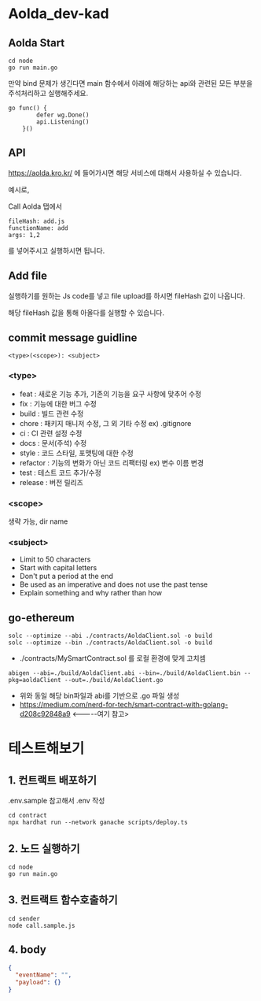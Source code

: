# Aolda_dev-kad

## Aolda Start

```
cd node
go run main.go
```
만약 bind 문제가 생긴다면 main 함수에서 아래에 해당하는 api와 관련된 모든 부분을 주석처리하고 실행해주세요.

```
go func() {
		defer wg.Done()
		api.Listening()
	}() 
```
## API
https://aolda.kro.kr/
에 들어가시면 해당 서비스에 대해서 사용하실 수 있습니다.

예시로,

Call Aolda 탭에서

```
fileHash: add.js
functionName: add
args: 1,2
```
를 넣어주시고 실행하시면 됩니다.

## Add file
실행하기를 원하는 Js code를 넣고 file upload를 하시면 fileHash 값이 나옵니다.

해당 fileHash 값을 통해 아올다를 실행할 수 있습니다.


## commit message guidline

```
<type>(<scope>): <subject>
```

### **\<type>**

- feat : 새로운 기능 추가, 기존의 기능을 요구 사항에 맞추어 수정
- fix : 기능에 대한 버그 수정
- build : 빌드 관련 수정
- chore : 패키지 매니저 수정, 그 외 기타 수정 ex) .gitignore
- ci : CI 관련 설정 수정
- docs : 문서(주석) 수정
- style : 코드 스타일, 포맷팅에 대한 수정
- refactor : 기능의 변화가 아닌 코드 리팩터링 ex) 변수 이름 변경
- test : 테스트 코드 추가/수정
- release : 버전 릴리즈

### **\<scope>**

생략 가능, dir name

### **\<subject>**

- Limit to 50 characters
- Start with capital letters
- Don't put a period at the end
- Be used as an imperative and does not use the past tense
- Explain something and why rather than how

## go-ethereum

```
solc --optimize --abi ./contracts/AoldaClient.sol -o build
solc --optimize --bin ./contracts/AoldaClient.sol -o build
```

- ./contracts/MySmartContract.sol 를 로컬 환경에 맞게 고치셈

```
abigen --abi=./build/AoldaClient.abi --bin=./build/AoldaClient.bin --pkg=aoldaClient --out=./build/AoldaClient.go
```

- 위와 동일 해당 bin파일과 abi를 기반으로 .go 파일 생성
- https://medium.com/nerd-for-tech/smart-contract-with-golang-d208c92848a9 <-----여기 참고>

# 테스트해보기

## 1. 컨트랙트 배포하기

.env.sample 참고해서 .env 작성

```
cd contract
npx hardhat run --network ganache scripts/deploy.ts
```

## 2. 노드 실행하기

```
cd node
go run main.go
```

## 3. 컨트랙트 함수호출하기

```
cd sender
node call.sample.js
```

## 4. body

```json
{
  "eventName": "",
  "payload": {}
}
```

